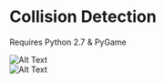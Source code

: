 # Collision Detection
Requires Python 2.7 & PyGame

![Alt Text](https://github.com/rstotler/gifs/blob/main/CircleSquareCollision.gif)  
![Alt Text](https://github.com/rstotler/gifs/blob/main/CircleCircleCollision.gif)  
